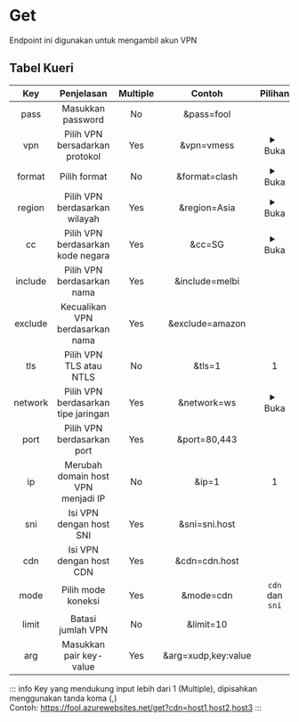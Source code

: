 <script>
export default {
    data() {
        return {
            vpnList: ["vmess", "vless", "trojan", "ss"],
            formatList: ["sfa", "clash", "surfboard", "raw"],
            regionList: ["Asia", "Americas", "Europe", "Africa"],
            networkList: ["ws", "grpc", "tcp", "hu"]
        }
    }
}
</script>

# Get

Endpoint ini digunakan untuk mengambil akun VPN

## Tabel Kueri

|   Key   |             Penjelasan              | Multiple |       Contoh        |                                                                   Pilihan                                                                    |
| :-----: | :---------------------------------: | :------: | :-----------------: | :------------------------------------------------------------------------------------------------------------------------------------------: |
|  pass   |          Masukkan password          |    No    |     &pass=fool      |
|   vpn   |   Pilih VPN bersadarkan protokol    |   Yes    |     &vpn=vmess      |                           <details><summary>Buka</summary><ul><li v-for="i in vpnList">{{ i }}</li></ul></details>                           |
| format  |            Pilih format             |    No    |    &format=clash    |                         <details><summary>Buka</summary><ul><li v-for="i in formatList">{{ i }}</li></ul></details>                          |
| region  |    Pilih VPN berdasarkan wilayah    |   Yes    |    &region=Asia     |                         <details><summary>Buka</summary><ul><li v-for="i in regionList">{{ i }}</li></ul></details>                          |
|   cc    |  Pilih VPN berdasarkan kode negara  |   Yes    |       &cc=SG        | <details><summary>Buka</summary><a href="https://raw.githubusercontent.com/LalatinaHub/LatinaSub/main/countries.json">Get List</a></details> |
| include |     Pilih VPN berdasarkan nama      |   Yes    |   &include=melbi    |
| exclude |   Kecualikan VPN berdasarkan nama   |   Yes    |   &exclude=amazon   |
|   tls   |       Pilih VPN TLS atau NTLS       |    No    |       &tls=1        |                                                                      1                                                                       |
| network | Pilih VPN berdasarkan tipe jaringan |   Yes    |     &network=ws     |                         <details><summary>Buka</summary><ul><li v-for="i in networkList">{{ i }}</li></ul></details>                         |
|  port   |     Pilih VPN berdasarkan port      |   Yes    |    &port=80,443     |
|   ip    | Merubah domain host VPN menjadi IP  |    No    |        &ip=1        |                                                                      1                                                                       |
|   sni   |       Isi VPN dengan host SNI       |   Yes    |    &sni=sni.host    |
|   cdn   |       Isi VPN dengan host CDN       |   Yes    |    &cdn=cdn.host    |
|  mode   |         Pilih mode koneksi          |   Yes    |      &mode=cdn      |                                                               `cdn` dan `sni`                                                                |
|  limit  |          Batasi jumlah VPN          |    No    |      &limit=10      |
|   arg   |       Masukkan pair key-value       |   Yes    | &arg=xudp,key:value |

::: info
Key yang mendukung input lebih dari 1 (Multiple), dipisahkan menggunakan tanda koma (,)  
Contoh: https://fool.azurewebsites.net/get?cdn=host1,host2,host3
:::
